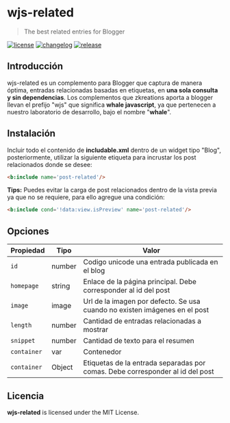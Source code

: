 # wjs-related

> The best related entries for Blogger

[![license][license-img]][license-url]
[![changelog][changelog-img]][changelog-url]
[![release][release-img]][release-url]

## Introducción

wjs-related es un complemento para Blogger que captura de manera óptima, entradas relacionadas basadas en etiquetas, en **una sola consulta y sin dependencias**. Los complementos que zkreations aporta a blogger llevan el prefijo "wjs" que significa **whale javascript**, ya que pertenecen a nuestro laboratorio de desarrollo, bajo el nombre "**whale**".

## Instalación

Incluir todo el contenido de **includable.xml** dentro de un widget tipo "Blog", posteriormente, utilizar la siguiente etiqueta para incrustar los post relacionados donde se desee:

```html
<b:include name='post-related'/>
```

**Tips:** Puedes evitar la carga de post relacionados dentro de la vista previa ya que no se requiere, para ello agregue una condición:

```html
<b:include cond='!data:view.isPreview' name='post-related'/>
```

## Opciones

| Propiedad            | Tipo |  Valor | 
| -------------------- | ---- | ------------------------------------------ |
| `id`                 | number | Codigo unicode una entrada publicada en el blog |
| `homepage`           | string | Enlace de la página principal. Debe corresponder al id del post |
| `image`              | image | Url de la imagen por defecto. Se usa cuando no existen imágenes en el post |
| `length`             | number | Cantidad de entradas relacionadas a mostrar |
| `snippet`            | number | Cantidad de texto para el resumen |
| `container`          | var | Contenedor |
| `container`          | Object | Etiquetas de la entrada separadas por comas. Debe corresponder al id del post |

## Licencia

**wjs-related** is licensed under the MIT License.

[changelog-img]: https://img.shields.io/badge/changelog-md-blue.svg?style=flat-square
[changelog-url]: changelog.md
[license-img]: https://img.shields.io/badge/license-MIT-green.svg?style=flat-square
[license-url]: LICENSE
[release-img]: https://img.shields.io/badge/release-v2.0.0-yellowgreen.svg?style=flat-square
[release-url]: https://github.com/zkreations/wjs-related/releases/tag/v2.0.0